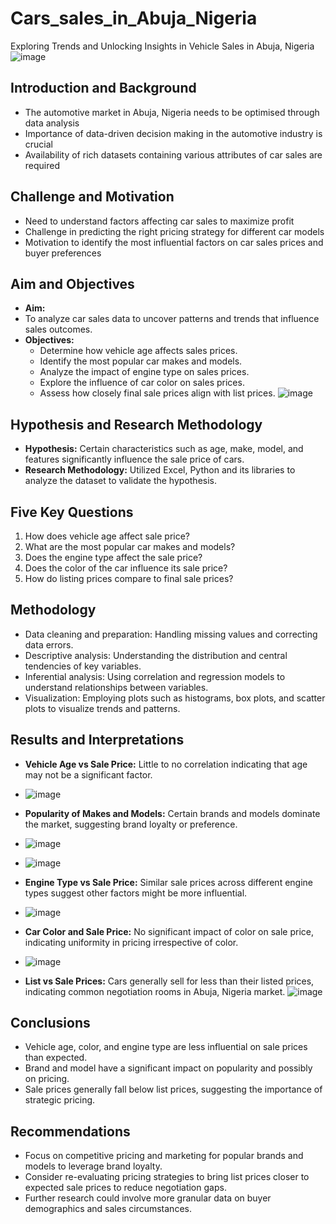 # Cars_sales_in_Abuja_Nigeria
Exploring Trends and Unlocking Insights in Vehicle Sales in Abuja, Nigeria
![image](https://github.com/OnonaChukwu/Cars_sales_in_Abuja_Nigeria/assets/155753951/bb6b2f78-9f83-4f33-9c73-6f5e2c92848e)

## Introduction and Background
- The automotive market in Abuja, Nigeria needs to be optimised through data analysis
- Importance of data-driven decision making in the automotive industry is crucial
- Availability of rich datasets containing various attributes of car sales are required

## Challenge and Motivation
- Need to understand factors affecting car sales to maximize profit
- Challenge in predicting the right pricing strategy for different car models
- Motivation to identify the most influential factors on car sales prices and buyer preferences

## Aim and Objectives
- **Aim:**
- To analyze car sales data to uncover patterns and trends that influence sales outcomes.
- **Objectives:**
  - Determine how vehicle age affects sales prices.
  - Identify the most popular car makes and models.
  - Analyze the impact of engine type on sales prices.
  - Explore the influence of car color on sales prices.
  - Assess how closely final sale prices align with list prices.
![image](https://github.com/OnonaChukwu/Cars_sales_in_Abuja_Nigeria/assets/155753951/0719fc0d-27a3-4a59-8f3a-64aaf08dda31)

## Hypothesis and Research Methodology
- **Hypothesis:** Certain characteristics such as age, make, model, and features significantly influence the sale price of cars.
- **Research Methodology:** Utilized Excel, Python and its libraries to analyze the dataset to validate the hypothesis.

## Five Key Questions
1. How does vehicle age affect sale price?
2. What are the most popular car makes and models?
3. Does the engine type affect the sale price?
4. Does the color of the car influence its sale price?
5. How do listing prices compare to final sale prices?

## Methodology
- Data cleaning and preparation: Handling missing values and correcting data errors.
- Descriptive analysis: Understanding the distribution and central tendencies of key variables.
- Inferential analysis: Using correlation and regression models to understand relationships between variables.
- Visualization: Employing plots such as histograms, box plots, and scatter plots to visualize trends and patterns.

## Results and Interpretations
- **Vehicle Age vs Sale Price:** Little to no correlation indicating that age may not be a significant factor.
- ![image](https://github.com/OnonaChukwu/Cars_sales_in_Abuja_Nigeria/assets/155753951/172d135c-9830-493c-818e-e167d66df61f)

- **Popularity of Makes and Models:** Certain brands and models dominate the market, suggesting brand loyalty or preference.
- ![image](https://github.com/OnonaChukwu/Cars_sales_in_Abuja_Nigeria/assets/155753951/a5669054-6619-4eb5-90e5-d9e814fc4022)
- ![image](https://github.com/OnonaChukwu/Cars_sales_in_Abuja_Nigeria/assets/155753951/82d635da-49c2-4e48-8084-11f944b3fc77)

- **Engine Type vs Sale Price:** Similar sale prices across different engine types suggest other factors might be more influential.
- ![image](https://github.com/OnonaChukwu/Cars_sales_in_Abuja_Nigeria/assets/155753951/e7f7d534-2ffa-4fc3-bbc3-4020595a80b7)

- **Car Color and Sale Price:** No significant impact of color on sale price, indicating uniformity in pricing irrespective of color.
- ![image](https://github.com/OnonaChukwu/Cars_sales_in_Abuja_Nigeria/assets/155753951/867a7866-d06c-4817-90c9-9b64a1270918)

- **List vs Sale Prices:** Cars generally sell for less than their listed prices, indicating common negotiation rooms in Abuja, Nigeria market.
![image](https://github.com/OnonaChukwu/Cars_sales_in_Abuja_Nigeria/assets/155753951/347e84cc-0baf-492f-ada7-537a00e4fca7)

## Conclusions
- Vehicle age, color, and engine type are less influential on sale prices than expected.
- Brand and model have a significant impact on popularity and possibly on pricing.
- Sale prices generally fall below list prices, suggesting the importance of strategic pricing.

## Recommendations
- Focus on competitive pricing and marketing for popular brands and models to leverage brand loyalty.
- Consider re-evaluating pricing strategies to bring list prices closer to expected sale prices to reduce negotiation gaps.
- Further research could involve more granular data on buyer demographics and sales circumstances.
